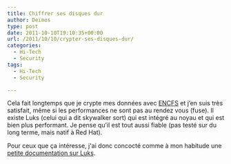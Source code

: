 ```yaml
---
title: Chiffrer ses disques dur
author: Deimos
type: post
date: 2011-10-10T19:10:35+00:00
url: /2011/10/10/crypter-ses-disques-dur/
categories:
  - Hi-Tech
  - Security
tags:
  - Hi-Tech
  - Security

---
```


Cela fait longtemps que je crypte mes données avec [ENCFS][2] et j’en suis très satisfait, même si les performances ne sont pas au rendez vous (fuse). Il existe Luks (celui qui a dit skywalker sort) qui est intégré au noyau et qui est bien plus performant. Je pense qu’il est tout aussi fiable (pas testé sur du long terme, mais natif à Red Hat).

Pour ceux que ça intéresse, j'ai donc concocté comme à mon habitude une [petite documentation sur Luks][1].

 [1]: https://wiki.deimos.fr/Luks_:_Chiffrer_ses_partitions
 [2]: https://wiki.deimos.fr/Encfs_:_Mise_en_place_d%27Encfs_avec_FUSE
